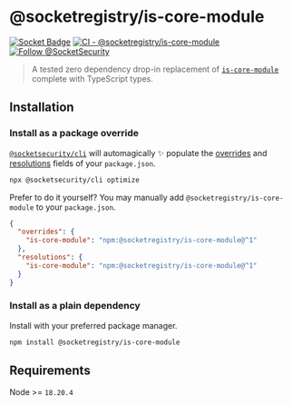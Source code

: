 # @socketregistry/is-core-module

[![Socket Badge](https://socket.dev/api/badge/npm/package/@socketregistry/is-core-module)](https://socket.dev/npm/package/@socketregistry/is-core-module)
[![CI - @socketregistry/is-core-module](https://github.com/SocketDev/socket-registry-js/actions/workflows/test.yml/badge.svg)](https://github.com/SocketDev/socket-registry-js/actions/workflows/test.yml)
[![Follow @SocketSecurity](https://img.shields.io/twitter/follow/SocketSecurity?style=social)](https://twitter.com/SocketSecurity)

> A tested zero dependency drop-in replacement of
> [`is-core-module`](https://www.npmjs.com/package/is-core-module) complete with
> TypeScript types.

## Installation

### Install as a package override

[`@socketsecurity/cli`](https://www.npmjs.com/package/@socketsecurity/cli) will
automagically :sparkles: populate the
[overrides](https://docs.npmjs.com/cli/v9/configuring-npm/package-json#overrides)
and [resolutions](https://yarnpkg.com/configuration/manifest#resolutions) fields
of your `package.json`.

```sh
npx @socketsecurity/cli optimize
```

Prefer to do it yourself? You may manually add `@socketregistry/is-core-module`
to your `package.json`.

```json
{
  "overrides": {
    "is-core-module": "npm:@socketregistry/is-core-module@^1"
  },
  "resolutions": {
    "is-core-module": "npm:@socketregistry/is-core-module@^1"
  }
}
```

### Install as a plain dependency

Install with your preferred package manager.

```sh
npm install @socketregistry/is-core-module
```

## Requirements

Node >= `18.20.4`

